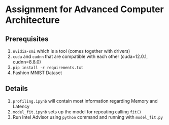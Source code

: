 # Assignment for Advanced Computer Architecture

## Prerequisites
1. `nvidia-smi` which is a tool (comes together with drivers)
2. `cuda` and `cudnn` that are compatible with each other (cuda=12.0.1, cudnn=8.8.0)
3. `pip install -r requirements.txt`
4. Fashion MNIST Dataset

## Details
1. `profiling.ipynb` will contain most information regarding Memory and Latency
2. `model_fit.ipynb` sets up the model for repeating calling `fit()` 
3. Run Intel Advisor using `python` command and running with `model_fit.py`